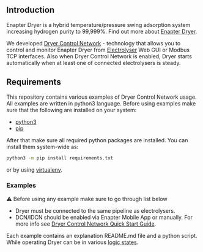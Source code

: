 ## Introduction

Enapter Dryer is a hybrid temperature/pressure swing adsorption system increasing hydrogen purity to 99,999%. Find out more about [Enapter Dryer](https://go.enapter.com/aT7yS).

We developed [Dryer Control Network](https://go.enapter.com/2cHU1) - technology that allows you to control and monitor Enapter Dryer from [Electrolyser](https://go.enapter.com/UUBKr) Web GUI or Modbus TCP interfaces. Also when Dryer Control Network is enabled, Dryer starts automatically when at least one of connected electrolysers is steady.

## Requirements

This repository contains various examples of Dryer Control Network usage. All examples are written in python3 language. Before using examples make sure that the following are installed on your system:

- [python3](https://wiki.python.org/moin/BeginnersGuide/Download)
- [pip](https://pip.pypa.io/en/stable/installing/)

After that make sure all required python packages are installed. You can install them system-wide as:

```bash
python3 -m pip install requirements.txt
```

or by using [virtualenv](https://docs.python.org/3/library/venv.html).

### Examples

:warning: Before using any example make sure to go through list below

* Dryer must be connected to the same pipeline as electrolysers.
* DCN/IDCN should be enabled via Enapter Mobile App or manually. For more info see [Dryer Control Network Quick Start Guide](https://go.enapter.com/jvXwD).

Each example contains an explanation README.md file and a python script. While operating Dryer can be in various [logic states](https://go.enapter.com/p2Q9o).
